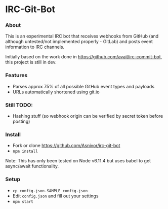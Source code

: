 # IRC-Git-Bot

### About

This is an experimental IRC bot that receives webhooks from GitHub (and although untested/not implemented properly - GitLab) and posts event information to IRC channels.

Initially based on the work done in https://github.com/avail/irc-commit-bot, this project is still in dev.

### Features

* Parses approx 75% of all possible GitHub event types and payloads
* URLs automatically shortened using git.io

### Still TODO:

* Hashing stuff (so webhook origin can be verified by secret token before posting)


### Install

* Fork or clone https://github.com/Asnivor/irc-git-bot
* `npm install`

Note: This has only been tested on Node v6.11.4 but uses babel to get async/await functionality.


### Setup
* `cp config.json-SAMPLE config.json`
* Edit `config.json` and fill out your settings
* `npm start`

